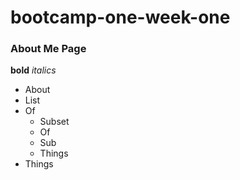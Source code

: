 # bootcamp-one-week-one 

### About Me Page

**bold**
_italics_

- About
- List
- Of
    - Subset
    - Of 
    - Sub
    - Things
- Things

